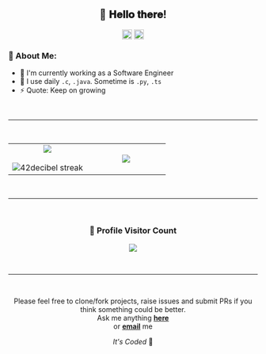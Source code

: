 <!--
==================== Header session ========================
-->

<div align="center">
<h2> 👋 𝐇𝐞𝐥𝐥𝐨 𝐭𝐡𝐞𝐫𝐞!</h2>
</div>


<!--
==================== Body session ========================
-->

<p align="center">
<a href="https://github.com/JoHyukJun" target="blank"><img align="center" src="https://cdn.jsdelivr.net/npm/simple-icons@3.0.1/icons/github.svg" alt="apoorvtyagi" height="20" width="20" /></a>
<a href="https://unluckystrike.com" target="blank"><img align="center" src="https://unluckystrike.com/static/images/favicon/favicon-96x96.png" alt="mywebsite" height="20" width="20" /></a>
</p>

### 🤵 About Me:
- 🏦 I'm currently working as a Software Engineer
- 🤔 I use daily ```.c```, ```.java```. Sometime is  ```.py```, ```.ts```
- ⚡ Quote: Keep on growing

<!--
==================== Stat session ========================
-->
<br>

---
            
<br>
  
<table border="0" align="center">
<tr border="0">
<td width="50%" align="center">
  
  <img  align="center"  src="https://github-readme-stats.vercel.app/api?username=JoHyukJun&theme=shades-of-purple&show_icons=true&count_private=true" />
  <br></br>
  <img  title="🔥 Get streak stats for your profile at git.io/streak-stats" alt="42decibel streak" src="https://github-readme-streak-stats.herokuapp.com/?user=JoHyukJun&theme=shades-of-purple&hide_border=true" />

</td>

<td width="50%" align="center">

  <img  align="center"  src="https://github-readme-stats.anuraghazra1.vercel.app/api/top-langs/?username=JoHyukJun&theme=shades-of-purple&hide_border=true&no-bg=true&no-frame=true&hide=javascript,html,css,scss&langs_count=10"/>
  
</td>
</tr>
</table>

<br>

---
 
<br>

<div align=center>
  <h3><b>📍 Profile Visitor Count</b></h3>
</div>
    

<p align="center">
  <a href="https://unluckystrike.com"><img src="https://hits.seeyoufarm.com/api/count/incr/badge.svg?url=https%3A%2F%2Fgithub.com%2FJoHyukJun%2Fhit-counter&count_bg=%23700DD0&title_bg=%23EEEB20&icon=&icon_color=%23E7E7E7&title=hits&edge_flat=false"/></a>
</p>

<br>

---
 
<br>

<!--
==================== End session ========================
-->

<div align="center">

Please feel free to clone/fork projects, raise issues and submit PRs if you think something could be better. <br>
Ask me anything <a href="https://github.com/JoHyukJun/JoHyukJun/issues"><b>here</b></a><br>
or <a href="mailto:hyukzuny@gmail.com"><b>email</b></a> me

<i>It's Coded</i> 🤟
</div>
